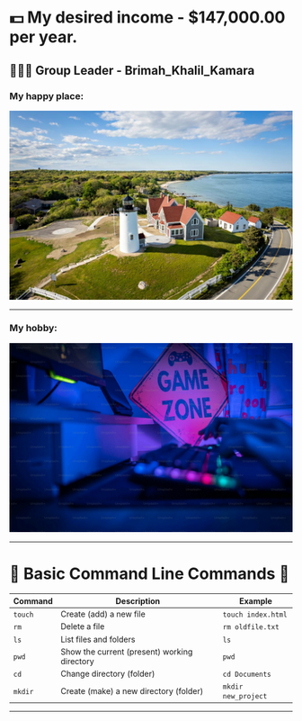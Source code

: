 # 💵 My desired income - $147,000.00 per year.

## 🧔🏾‍♂️ Group Leader - Brimah_Khalil_Kamara

### My happy place:
<img src="./img/capecod.jpg" alt="cape cod" width="800"/>

---

### My hobby:
<img src="./img/hobby.jpg" alt="video games" width="800"/>

---

# 🧭 Basic Command Line Commands 🧭

| Command | Description                                  | Example             |
| ------- | -------------------------------------------- | ------------------- |
| `touch` | Create (add) a new file                      | `touch index.html`  |
| `rm`    | Delete a file                                | `rm oldfile.txt`    |
| `ls`    | List files and folders                       | `ls`                |
| `pwd`   | Show the current (present) working directory | `pwd`               |
| `cd`    | Change directory (folder)                    | `cd Documents`      |
| `mkdir` | Create (make) a new directory (folder)       | `mkdir new_project` |

---